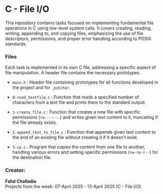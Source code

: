 # C - File I/O

This repository contains tasks focused on implementing fundamental file operations in C using low-level system calls. It covers creating, reading, writing, appending to, and copying files, emphasizing the use of file descriptors, permissions, and proper error handling according to POSIX standards.

### Files

Each task is implemented in its own C file, addressing a specific aspect of file manipulation. A header file contains the necessary prototypes.

- `main.h` :
  Header file containing prototypes for all functions developed in the project and for `_putchar`.

- `0-read_textfile.c` :
  Function that reads a specified number of characters from a text file and prints them to the standard output.

- `1-create_file.c` :
  Function that creates a new file with specific permissions (`rw-------`) and writes given text content to it, truncating if the file already exists.

- `2-append_text_to_file.c` :
  Function that appends given text content to the end of an existing file without creating it if it doesn't exist.

- `3-cp.c` :
  Program that copies the content from one file to another, handling various errors and setting specific permissions (`rw-rw-r--`) for the destination file.

### Creator:

**Fahd Challadia**  
Projects from the week: 07-April 2025 - 13-April 2025 (C - File I/O)